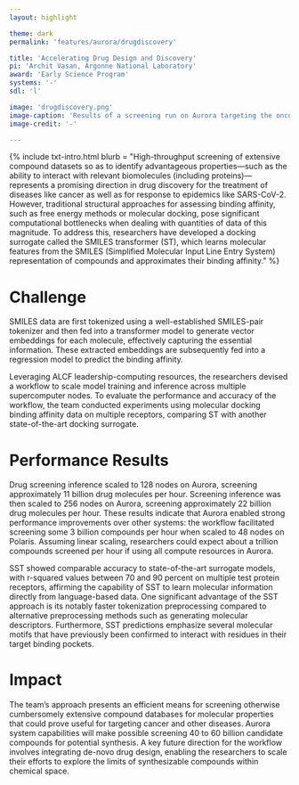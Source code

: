 ```yaml
---
layout: highlight

theme: dark
permalink: 'features/aurora/drugdiscovery'

title: 'Accelerating Drug Design and Discovery'
pi: 'Archit Vasan, Argonne National Laboratory'
award: 'Early Science Program'
systems: '-'
sdl: 'l'

image: 'drugdiscovery.png' 
image-caption: 'Results of a screening run on Aurora targeting the oncoprotein RTCB ligase. The identified top compounds share a hydroxamic acid group.'
image-credit: '-'

---
```


{% include txt-intro.html 
    blurb = "High-throughput screening of extensive compound datasets so as to identify advantageous properties—such as the ability to interact with relevant biomolecules (including proteins)—represents a promising direction in drug discovery for the treatment of diseases like cancer as well as for response to epidemics like SARS-CoV-2. However, traditional structural approaches for assessing binding affinity, such as free energy methods or molecular docking, pose significant computational bottlenecks when dealing with quantities of data of this magnitude. To address this, researchers have developed a docking surrogate called the SMILES transformer (ST), which learns molecular features from the SMILES (Simplified Molecular Input Line Entry System) representation of compounds and approximates their binding affinity."
%}



# Challenge

SMILES data are first tokenized using a well-established SMILES-pair tokenizer and then fed into a transformer model to generate vector embeddings for each molecule, effectively capturing the essential information. These extracted embeddings are subsequently fed into a regression model to predict the binding affinity.

Leveraging ALCF leadership-computing resources, the researchers devised a workflow to scale model training and inference across multiple supercomputer nodes. To evaluate the performance and accuracy of the workflow, the team conducted experiments using molecular docking binding affinity data on multiple receptors, comparing ST with another state-of-the-art docking surrogate.




# Performance Results
Drug screening inference scaled to 128 nodes on Aurora, screening approximately 11 billion drug molecules per hour. Screening inference was then scaled to 256 nodes on Aurora, screening approximately 22 billion drug molecules per hour. These results indicate that Aurora enabled strong performance improvements over other systems: the workflow facilitated screening some 3 billion compounds per hour when scaled to 48 nodes on Polaris. Assuming linear scaling, researchers could expect about a trillion compounds screened per hour if using all compute resources in Aurora.

SST showed comparable accuracy to state-of-the-art surrogate models, with r-squared values between 70 and 90 percent on multiple test protein receptors, affirming the capability of SST to learn molecular information directly from language-based data. One significant advantage of the SST approach is its notably faster tokenization preprocessing compared to alternative preprocessing methods such as generating molecular descriptors. Furthermore, SST predictions emphasize several molecular motifs that have previously been confirmed to interact with residues in their target binding pockets.

# Impact
The team’s approach presents an efficient means for screening otherwise cumbersomely extensive compound databases for molecular properties that could prove useful for targeting cancer and other diseases. Aurora system capabilities will make possible screening 40 to 60 billion candidate compounds for potential synthesis. A key future direction for the workflow involves integrating de-novo drug design, enabling the researchers to scale their efforts to explore the limits of synthesizable compounds within chemical space.

